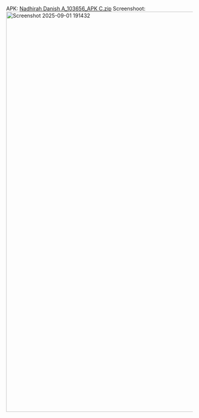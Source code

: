 APK: [Nadhirah Danish A_103656_APK C.zip](https://github.com/user-attachments/files/22078821/Nadhirah.Danish.A_103656_APK.C.zip)
Screenshoot: <img width="1920" height="1080" alt="Screenshot 2025-09-01 191432" src="https://github.com/user-attachments/assets/2900030e-c75c-4ed5-b4a8-a6d3ace78aba" />
